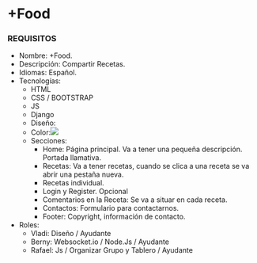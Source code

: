 # +Food
### REQUISITOS
- Nombre: +Food.
- Descripción: Compartir Recetas.
- Idiomas: Español.
- Tecnologías:
    - HTML
    - CSS / BOOTSTRAP
    - JS
    - Django 
    - Diseño:
    - Color:![](https://i.imgur.com/TA2yvwy.png)
    - Secciones:
        - Home: Página principal. Va a tener una pequeña descripción. Portada llamativa.
        - Recetas: Va a tener recetas, cuando se clica a una receta se va abrir una pestaña nueva.
        - Recetas individual.
        - Login y Register. Opcional
        - Comentarios en la Receta: Se va a situar en cada receta.
        - Contactos: Formulario para contactarnos. 
        - Footer: Copyright, información de contacto.
- Roles:
    - Vladi: Diseño / Ayudante
    - Berny: Websocket.io / Node.Js / Ayudante
    - Rafael: Js / Organizar Grupo y Tablero / Ayudante
